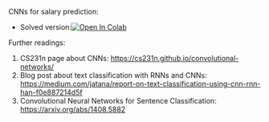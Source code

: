 ﻿CNNs for salary prediction:

* Solved version:[![Open In Colab](https://colab.research.google.com/assets/colab-badge.svg)](https://colab.research.google.com/github/girafe-ai/natural-language-processing/blob/23s_made/week02_unsupervised_translation_and_cnns/practice_cnn_for_texts_solved.ipynb)


Further readings:
1. CS231n page about CNNs: https://cs231n.github.io/convolutional-networks/
2. Blog post about text classification with RNNs and CNNs: https://medium.com/jatana/report-on-text-classification-using-cnn-rnn-han-f0e887214d5f
3. Convolutional Neural Networks for Sentence Classification: https://arxiv.org/abs/1408.5882
